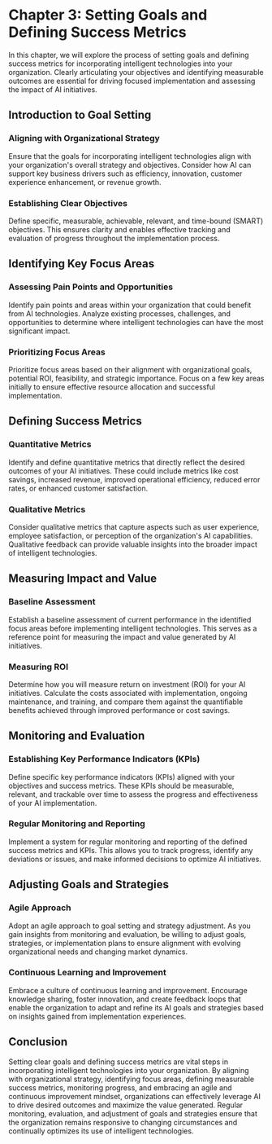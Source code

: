 Chapter 3: Setting Goals and Defining Success Metrics
=====================================================

In this chapter, we will explore the process of setting goals and defining success metrics for incorporating intelligent technologies into your organization. Clearly articulating your objectives and identifying measurable outcomes are essential for driving focused implementation and assessing the impact of AI initiatives.

Introduction to Goal Setting
----------------------------

### Aligning with Organizational Strategy

Ensure that the goals for incorporating intelligent technologies align with your organization's overall strategy and objectives. Consider how AI can support key business drivers such as efficiency, innovation, customer experience enhancement, or revenue growth.

### Establishing Clear Objectives

Define specific, measurable, achievable, relevant, and time-bound (SMART) objectives. This ensures clarity and enables effective tracking and evaluation of progress throughout the implementation process.

Identifying Key Focus Areas
---------------------------

### Assessing Pain Points and Opportunities

Identify pain points and areas within your organization that could benefit from AI technologies. Analyze existing processes, challenges, and opportunities to determine where intelligent technologies can have the most significant impact.

### Prioritizing Focus Areas

Prioritize focus areas based on their alignment with organizational goals, potential ROI, feasibility, and strategic importance. Focus on a few key areas initially to ensure effective resource allocation and successful implementation.

Defining Success Metrics
------------------------

### Quantitative Metrics

Identify and define quantitative metrics that directly reflect the desired outcomes of your AI initiatives. These could include metrics like cost savings, increased revenue, improved operational efficiency, reduced error rates, or enhanced customer satisfaction.

### Qualitative Metrics

Consider qualitative metrics that capture aspects such as user experience, employee satisfaction, or perception of the organization's AI capabilities. Qualitative feedback can provide valuable insights into the broader impact of intelligent technologies.

Measuring Impact and Value
--------------------------

### Baseline Assessment

Establish a baseline assessment of current performance in the identified focus areas before implementing intelligent technologies. This serves as a reference point for measuring the impact and value generated by AI initiatives.

### Measuring ROI

Determine how you will measure return on investment (ROI) for your AI initiatives. Calculate the costs associated with implementation, ongoing maintenance, and training, and compare them against the quantifiable benefits achieved through improved performance or cost savings.

Monitoring and Evaluation
-------------------------

### Establishing Key Performance Indicators (KPIs)

Define specific key performance indicators (KPIs) aligned with your objectives and success metrics. These KPIs should be measurable, relevant, and trackable over time to assess the progress and effectiveness of your AI implementation.

### Regular Monitoring and Reporting

Implement a system for regular monitoring and reporting of the defined success metrics and KPIs. This allows you to track progress, identify any deviations or issues, and make informed decisions to optimize AI initiatives.

Adjusting Goals and Strategies
------------------------------

### Agile Approach

Adopt an agile approach to goal setting and strategy adjustment. As you gain insights from monitoring and evaluation, be willing to adjust goals, strategies, or implementation plans to ensure alignment with evolving organizational needs and changing market dynamics.

### Continuous Learning and Improvement

Embrace a culture of continuous learning and improvement. Encourage knowledge sharing, foster innovation, and create feedback loops that enable the organization to adapt and refine its AI goals and strategies based on insights gained from implementation experiences.

Conclusion
----------

Setting clear goals and defining success metrics are vital steps in incorporating intelligent technologies into your organization. By aligning with organizational strategy, identifying focus areas, defining measurable success metrics, monitoring progress, and embracing an agile and continuous improvement mindset, organizations can effectively leverage AI to drive desired outcomes and maximize the value generated. Regular monitoring, evaluation, and adjustment of goals and strategies ensure that the organization remains responsive to changing circumstances and continually optimizes its use of intelligent technologies.
